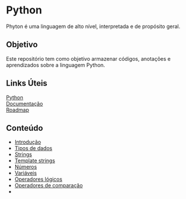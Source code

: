 # Python

Phyton é uma linguagem de alto nível, interpretada e de propósito geral.

## Objetivo

Este repositório tem como objetivo armazenar códigos, anotações e aprendizados sobre a linguagem Python.

## Links Úteis

[Python](https://www.python.org/) <br>
[Documentação](https://www.python.org/doc/)  <br>
[Roadmap](https://roadmap.sh/python)

## Conteúdo

- [Introdução](https://github.com/hulysses/learning-python/blob/main/introduction/main.py)
- [Tipos de dados](https://github.com/hulysses/learning-python/blob/main/introduction/data_types.py)
- [Strings](https://github.com/hulysses/learning-python/blob/main/introduction/string_operators.py)
- [Template strings](https://github.com/hulysses/learning-python/blob/main/introduction/template_strings.py)
- [Números](https://github.com/hulysses/learning-python/blob/main/introduction/math_operators.py)
- [Variáveis](https://github.com/hulysses/learning-python/blob/main/introduction/variables.py)
- [Operadores lógicos](https://github.com/hulysses/learning-python/blob/main/introduction/logical_operators.py)
- [Operadores de comparação](https://github.com/hulysses/learning-python/blob/main/introduction/comparison_operators.py)
- 